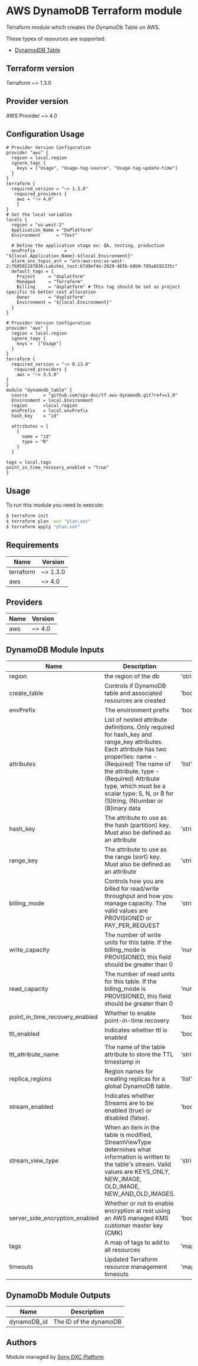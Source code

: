 # AWS DynamoDB Terraform module

Terraform module which creates the DynamoDb Table on AWS.

These types of resources are supported:

* [DynamodDB Table](https://registry.terraform.io/providers/hashicorp/aws/latest/docs/resources/dynamodb_table)

## Terraform version
Terraform ~> 1.3.0

## Provider version
AWS Provider ~> 4.0

## Configuration Usage

```hcl
# Provider Version Configuration
provider "aws" {
  region = local.region
  ignore_tags {
    keys = ["Usage", "Usage-tag-source", "Usage-tag-update-time"]
  }
}
terraform {
  required_version = "~> 1.3.0"
   required_providers {
    aws = "~> 4.0"
    }
}
# Set the local variables
locals {
  region = "us-west-2"
  Application_Name = "DxPlatform"
  Environment      = "Test"

  # Define the application stage ex: QA, testing, production
  envPrefix           = "${local.Application_Name}-${local.Environment}"
  alarm_sns_topic_arn = "arn:aws:sns:us-west-2:768502287836:Lakshmi_test:67d9ef4e-2029-485b-b0b9-785e0192335c"
  default_tags = {
    Project     = "dxplatform"
    Managed     = "Terraform"
    Billing     = "dxplatform" # This tag should be set as project specific to better cost allocation
    Owner       = "dxplatform"
    Environment = "${local.Environment}"
  }
}

# Provider Version Configuration
provider "aws" {
  region = local.region
  ignore_tags {
    keys =  ["Usage"]
  }
}
terraform {
  required_version = "~> 0.13.0"
   required_providers {
    aws = "~> 3.5.0"
}
}
module "dynamodb_table" {
  source      = "github.com/sgs-dxc/tf-aws-dynamodb.git?ref=v1.0"
  Environment = local.Environment
  region      =local.region
  envPrefix   = local.envPrefix
  hash_key    = "id"

  attributes = [
    {
      name = "id"
      type = "N"
    }
  ]

tags = local.tags
point_in_time_recovery_enabled = "true"
}
```

## Usage

To run this module you need to execute:

```bash
$ terraform init
$ terraform plan -out "plan.out"
$ terraform apply "plan.out"
```

<!-- BEGINNING OF PRE-COMMIT-TERRAFORM DOCS HOOK -->
## Requirements

| Name | Version |
|------|---------|
| terraform | ~> 1.3.0 |
| aws | ~> 4.0 |

## Providers

| Name | Version |
|------|---------|
| aws | ~> 4.0 |

## DynamoDB Module Inputs

| Name | Description | Type | Default | Required |
|------|-------------|------|---------|:--------:|
| region | the region of the db | 'string' | `""` | Yes |
| create_table | Controls if DynamoDB table and associated resources are created | 'boolean' | 'true' | Yes |
| envPrefix | The environment prefix | 'boolean' | 'true' | Yes |
| attributes | List of nested attribute definitions. Only required for hash_key and range_key attributes. Each attribute has two properties: name - (Required) The name of the attribute, type - (Required) Attribute type, which must be a scalar type: S, N, or B for (S)tring, (N)umber or (B)inary data | 'list'(map(string)) | '[ ]' | Yes |
| hash_key | The attribute to use as the hash (partition) key. Must also be defined as an attribute | 'string' | 'null' | Yes |
| range_key | The attribute to use as the range (sort) key. Must also be defined as an attribute | 'string' | 'null' | Yes |
| billing_mode | Controls how you are billed for read/write throughput and how you manage capacity. The valid values are PROVISIONED or PAY_PER_REQUEST | 'string' | 'PAY_PER_REQUEST' | Yes |
| write_capacity | The number of write units for this table. If the billing_mode is PROVISIONED, this field should be greater than 0 | 'number' | 'null' | Yes |
| read_capacity | The number of read units for this table. If the billing_mode is PROVISIONED, this field should be greater than 0 | 'number' | 'null' | Yes |
| point_in_time_recovery_enabled | Whether to enable point-in-time recovery | 'boolean' | 'false' | Yes |
| ttl_enabled | Indicates whether ttl is enabled | 'boolean' | 'false' | Yes |
| ttl_attribute_name | The name of the table attribute to store the TTL timestamp in | 'string' | '""' | Yes |
| replica_regions | Region names for creating replicas for a global DynamoDB table. | 'list'(string) | '[ ]' | Yes |
| stream_enabled | Indicates whether Streams are to be enabled (true) or disabled (false). | 'boolean' | 'false' | Yes |
| stream_view_type | When an item in the table is modified, StreamViewType determines what information is written to the table's stream. Valid values are KEYS_ONLY, NEW_IMAGE, OLD_IMAGE, NEW_AND_OLD_IMAGES. | 'string' | 'null' | Yes |
| server_side_encryption_enabled | Whether or not to enable encryption at rest using an AWS managed KMS customer master key (CMK) | 'boolean' | 'true' | Yes |
| tags | A map of tags to add to all resources | 'map'(string) | Yes |
| timeouts | Updated Terraform resource management timeouts | 'map'(string) | Yes |


## DynamoDb Module Outputs
| Name | Description |
|------|-------------|
| dynamoDB_id | The ID of the dynamoDB |

<!-- END OF PRE-COMMIT-TERRAFORM DOCS HOOK -->

## Authors

Module managed by [Sony DXC Platform](https://).
